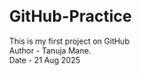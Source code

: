 # GitHub-Practice
This is my first project on GitHub
<br>
Author - Tanuja Mane.
<br>
Date - 21 Aug 2025
